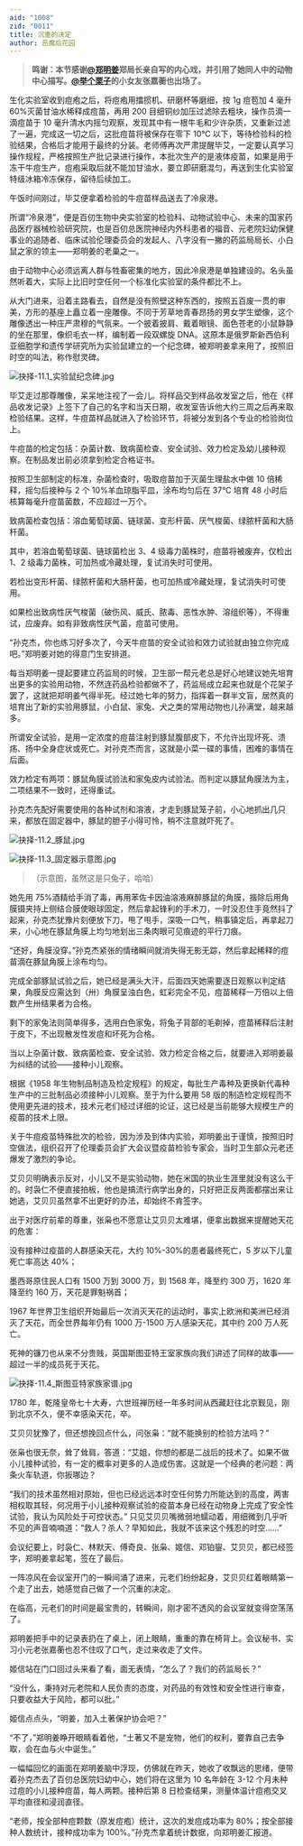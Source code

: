 ```yaml
---
aid: "1008"
zid: "0011"
title: 沉重的决定
author: 恶魔后花园
---
```


> **鸣谢：本节感谢[@郑明姜](https://www.zhihu.com/people/345b42221f3e99baa461bca1a159ce74)郑局长亲自写的内心戏，并引用了她同人中的动物中心描写。[@举个栗子](https://www.zhihu.com/people/2c962d656e9319a9b752a1b46f57b983)的小女友张嘉蘅也出场了。**

生化实验室收到痘疱之后，将痘疱用擂掼机、研磨杯等磨细，按 1g 痘苞加 4 毫升 60%灭菌甘油水稀释成痘苗，再用 200 目细铜纱加压过滤除去粗块，操作员滴一滴痘苗于 10 毫升清水内摇匀观察，发现其中有一根牛毛和少许杂质，又重新过滤了一遍，完成这一切之后，这批痘苗将被保存在零下 10℃ 以下，等待检验科的检验结果，合格后才能用于最终的分装。老师傅再次严肃提醒毕艾，一定要认真学习操作规程，严格按照生产批记录进行操作，本批次生产的是液体疫苗，如果是用于冻干牛痘生产，痘疱采取后就不能加甘油水，要立即研磨混匀，再送到生化实验室特级冰箱冷冻保存，留待后续加工。

午饭时间刚过，毕艾便拿着检验的牛痘苗样品送去了冷泉港。

所谓“冷泉港”，便是百仞生物中央实验室的检验科、动物试验中心、未来的国家药品医疗器械检验研究院，也是百仞总医院神经内外科患者的福音、元老院妇幼保健事业的追随者、临床试验伦理委员会的发起人、八字没有一撇的药监局局长、小白鼠之家的领主——郑明姜的老巢之一。

由于动物中心必须远离人群与牲畜密集的地方，因此冷泉港是单独建设的。名头虽然听着大，实际上比旧时空任何一个标准化实验室的条件都比不上。

从大门进来，沿着主路看去，自然是没有照壁这种东西的，按照五百废一贯的审美，方形的基座上矗立着一座雕像。不同于芳草地青春昂扬的男女学生塑像，这个雕像透出一种庄严肃穆的气氛来。一个披着披肩、戴着眼镜、面色苍老的小鼠静静的坐在那里，像织毛衣一样，编制着一段双螺旋 DNA。这原本是俄罗斯新西伯利亚细胞学和遗传学研究所为实验鼠建立的一个纪念碑，被郑明姜拿来用了，按照旧时空的叫法，称作慰灵碑。

![抉择-11.1_实验鼠纪念碑.jpg](/1008/抉择-11.1_实验鼠纪念碑.jpg)

毕艾走过那尊雕像，呆呆地注视了一会儿。将样品交到样品收发室之后，他在《样品收发记录》上签下了自己的名字和当天日期，收发室告诉他大约三周之后再来取检验结果。这样，牛痘苗样品就进入了检验环节，将被分发到各个专业的检验岗位上。

牛痘苗的检定包括：杂菌计数、致病菌检查、安全试验、效力检定及幼儿接种观察。在制品发出前必须拿到检定合格证书。

按照卫生部制定的标准，杂菌检查时，吸取痘苗加于灭菌生理盐水中做 10 倍稀释，摇匀后接种与 2 个 10%羊血琼脂平皿，涂布均匀后在 37℃ 培育 48 小时后核算每毫升痘苗菌数，不应超过一万个。

致病菌检查包括：溶血葡萄球菌、链球菌、变形杆菌、厌气梭菌、绿脓杆菌和大肠杆菌。

其中，若溶血葡萄球菌、链球菌检出 3、4 级毒力菌株时，痘苗将被废弃，仅检出 1、2 级毒力菌株，可加热或冷藏处理，复试消失时可使用。

若检出变形杆菌、绿脓杆菌和大肠杆菌，也可加热或冷藏处理，复试消失时可使用。

如果检出致病性厌气梭菌（破伤风、威氏、脓毒、恶性水肿、溶组织等），不得重试，应废弃。如有非致病性厌气菌，痘苗可使用。

“孙克杰，你也练习好多次了，今天牛痘苗的安全试验和效力试验就由独立你完成吧。”郑明姜对她的得意门生安排道。

每当郑明姜一提起要建立药监局的时候，卫生部一帮元老总是好心地建议她先培育出更多的实验用动物，不然连药品检验都做不了，药监局成立起来也就是个花架子罢了，这就把郑明姜气得半死。经过她七年的努力，指挥着一群半文盲，居然真的培育出了新的实验用豚鼠，小白鼠、家兔、犬之类的常用动物也儿孙满堂，越来越多。

所谓安全试验，是用一定浓度的痘苗注射到豚鼠腹部皮下，不允许出现坏死、溃疡、扬中全身症状或死亡。对孙克杰而言，这就是小菜一碟的事情，困难的事情在后面。

效力检定有两项：豚鼠角膜试验法和家兔皮内试验法。而判定以豚鼠角膜法为主，二项结果不一致时，还得重试。

孙克杰先配好需要使用的各种试剂和溶液，才走到豚鼠笼子前，小心地抓出几只来，都放在固定器中，豚鼠的胆子小得可怜，稍不注意就吓死了。

![抉择-11.2_豚鼠.jpg](/1008/抉择-11.2_豚鼠.jpg)

![抉择-11.3_固定器示意图.jpg](/1008/抉择-11.3_固定器示意图.jpg)

> （示意图，虽然这是只兔子，哈哈）

她先用 75%酒精给手消了毒，再用苯佐卡因油溶液麻醉豚鼠的角膜，揩除后用角膜镊夹持上侧结合膜使眼球固定，然后拿起锋利的手术刀，一时没忍住手竟然抖了起来，孙克杰犹豫片刻便放下刀，甩了甩手，深吸一口气，稍事镇定后，再拿起刀来，小心地在豚鼠角膜上均匀地划出三条肉眼可见痕迹的平行刀痕。

“还好，角膜没穿。”孙克杰紧张的情绪瞬间就消失得无影无踪，然后拿起稀释的痘苗滴在豚鼠角膜上涂布均匀。

完成全部豚鼠试验之后，她已经是满头大汗，后面四天她需要逐日观察以判定结果，角膜反应需达到（卅）角膜呈浊白色，虹彩完全不见，痘苗稀释一万倍以上倍数产生卅结果者为合格。

剩下的家兔法则简单得多，选用白色家兔，将兔子背部的毛剃掉，痘苗稀释后注射于皮下，不出现散发性发痘和坏死为合格。

当以上杂菌计数、致病菌检查、安全试验、效力检定合格之后，就要进入郑明姜最为纠结的试验——接种小儿观察。

根据《1958 年生物制品制造及检定规程》的规定，每批生产毒种及更换新代毒种生产中的三批制品必须接种小儿观察。至于为什么要用 58 版的制造检定规程而不使用更先进的技术，技术元老们经过详细的论证，这已经是当前能够大规模生产的疫苗的技术上限。

关于牛痘疫苗特殊批次的检验，因为涉及到体内实验，郑明姜出于谨慎，按照旧时空做法，组织召开了伦理委员会扩大会议暨疫苗检验专家会，当时卫生部众元老还爆发了激烈的争论。

艾贝贝明确表示反对，小儿又不是实验动物，她在米国的执业生涯里就没有这么干的。时袅仁不便直接拍板，他也是搞流行病学出身的，只好把正反两面都摆出来让她选，艾贝贝虽然拿不出更好的办法，却始终不肯签字。

出于对医疗前辈的尊重，张枭也不愿意让艾贝贝太难堪，便拿出数据来提醒她天花的危害：

没有接种过疫苗的人群感染天花，大约 10%-30%的患者最终死亡，5 岁以下儿童死亡率高达 40%；

墨西哥原住民人口有 1500 万到 3000 万，到 1568 年，降至约 300 万，1620 年降至约 160 万，天花是罪魁祸首；

1967 年世界卫生组织开始最后一次消灭天花的运动时，事实上欧洲和美洲已经消灭了天花，而全世界每年仍有 1000 万-1500 万人感染天花，其中约 200 万人死亡。

死神的镰刀也从来不分贵贱，英国斯图亚特王室家族向我们讲述了同样的故事——超过一半的成员死于天花。

![抉择-11.4_斯图亚特家族家谱.jpg](/1008/抉择-11.4_斯图亚特家族家谱.jpg)

1780 年，乾隆皇帝七十大寿，六世班禅历经一年多时间从西藏赶往北京觐见，刚到北京不久，便不幸感染天花，卒。

艾贝贝犹豫了，但还想挽回点什么，问张枭：“就不能换别的检验方法吗？”

张枭也很无奈，耸了耸肩，答道：“艾姐，你想的都是二战后的技术了。如果不做小儿接种试验，有一定的概率对更多的人造成伤害。这就是一个经典的老问题：两条火车轨道，你扳哪边？

“我们的技术虽然相对原始，但也已经远远本时空任何势力所能达到的高度，两害相权取其轻，何况用于小儿接种观察试验的疫苗本身已经在动物身上完成了安全性试验，我认为风险处于可控状态。”
只见艾贝贝嘴微弱地蠕动着，用细微到几乎听不见的声音喃喃道：“救人？杀人？早知如此，我就不该来这个残忍的时空……”

会议纪要上，时袅仁、林默天、傅奇良、张枭、姬信、邓铂鋆、艾贝贝，都已经签字，郑明姜拿起笔，签在了最后。

一阵凉风在会议室开门的一瞬间涌了进来，元老们纷纷起身，艾贝贝红着眼睛第一个走了出去，她感觉自己做了一个沉重的决定。

在临高，元老们的时间是最宝贵的，转瞬间，刚才密不透风的会议室就变得空荡荡了。

郑明姜把手中的记录表扔在了桌上，闭上眼睛，重重的靠在椅背上。会议秘书、实习小元老张嘉蘅也忍不住叹了口气，走过来收走了文件。

姬信站在门口回过头来看了看，面无表情，“怎么了？我们的药监局长？”

“没什么，秉持对元老院和人民负责的态度，对药品的有效性和安全性进行审查，只要收益大于风险，都可以批。”

姬信点点头，“明姜，加入土著保护协会吧？”

“不了，”郑明姜睁开眼睛看着他，“土著又不是宠物，他们的权利，要靠自己去争取，会在血与火中诞生。”

一幅幅回忆的画面在郑明姜脑中浮现，仿佛就在昨天，她收了收飘远的思绪，便带着孙克杰去了百仞总医院妇幼中心，她们将在这里为 10 名年龄在 3-12 个月未种过痘的小儿接种痘苗，每人两颗。接种后第 8 日检查结果，测量体温计痘疱交叉平均直径和浸润直径。

“老师，按全部种痘颗数（原发痘疱）统计，这次的发痘成功率为 80%；按全部接种人数统计，接种成功率为 100%。”孙克杰拿着统计数据，向郑明姜汇报道。
